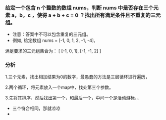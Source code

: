 ### 给定一个包含 n 个整数的数组 nums，判断 nums 中是否存在三个元素 a，b，c ，使得 a + b + c = 0 ？找出所有满足条件且不重复的三元组。

- 注意：答案中不可以包含重复的三元组。
- 例如, 给定数组 nums = [-1, 0, 1, 2, -1, -4]，

满足要求的三元组集合为：
[
  [-1, 0, 1],
  [-1, -1, 2]
]



### 分析

1.三个元素，找出相加结果为0的数字，最愚蠢的方法是三层循环进行遍历，

2.两个循环，将元素放入一个map中，找处第三个参数。

3.先将其排序，然后找出第一个，和最后一个，中间一个是活动游标，，

- 三个符合相同，那就凉凉
- 